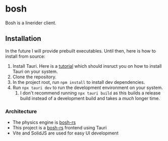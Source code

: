 # bosh

Bosh is a linerider client.

## Installation

In the future I will provide prebuilt executables. Until then, here is how to install from source:

1. Install Tauri. Here is a [tutorial](https://tauri.app/v1/guides/getting-started/prerequisites/)
   which should insruct you on how to install Tauri on your system.
2. Clone the repository.
3. In the project root, run `npm install` to install dev dependencies.
4. Run `npx tauri dev` to run the development environment on your system.
    1. I don't recommend running `npx tauri build` as this builds a release build
       instead of a development build and takes a _much_ longer time.

### Architecture

* The physics engine is [bosh-rs]
* This project is a [bosh-rs] frontend using Tauri
* Vite and SolidJS are used for easy UI development

[bosh-rs]: https://github.com/deanveloper/bosh-rs